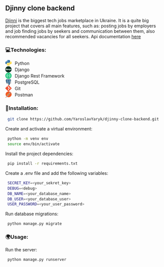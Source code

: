 ## Djinny clone backend

[Djinni](https://djinni.co) is the biggest tech jobs marketplace in Ukraine. It
is a quite big project that covers all main features, such
as:
posting jobs by employers and job finding jobs by seekers and communication between them, also recommended
vacancies for all seekers. Api documentation  [here](https://documenter.getpostman.com/view/18407169/2s93Jru4Ln)

### 💻Technologies:

<div style="display:flex; align-items: center; gap:10px">
    <img height="20" width="20" src="./images/python-logo.png"></img> Python
</div>
<div style="display:flex; align-items: center; gap:10px">
    <img height="20" style="border-radius: 50%" width="20" src="./images/django.png"></img> Django
</div>
<div style="display:flex; align-items: center; gap:10px">
    <img height="20" width="20" src="./images/api.png"></img> Django Rest Framework
</div><div style="display:flex; align-items: center; gap:10px">
    <img height="20" width="20" src="./images/postgresql.png"></img> PostgreSQL
</div><div style="display:flex; align-items: center; gap:10px">
    <img height="20" style="border-radius: 50%" width="20" src="./images/git.png"></img> Git
</div></div><div style="display:flex; align-items: center; gap:10px">
    <img height="20" width="20" src="./images/postman.248x256.png"></img> Postman
</div>

### 🧷Installation:

 ```bash
  git clone https://github.com/YaroslavYaryk/djinny-clone-backend.git
```

Create and activate a virtual environment:

 ```bash
  python -m venv env
  source env/bin/activate
```

Install the project dependencies:

 ```bash
  pip install -r requirements.txt
```

Create a .env file and add the following variables:

 ```bash
  SECRET_KEY=<your_sekret_key>
  DEBUG=<debug>
  DB_NAME=<your_database_name>
  DB_USER=<your_database_user>
  USER_PASSWORD=<your_user_password>
```

Run database migrations:

 ```bash
  python manage.py migrate
```

### 🌍Usage:

Run the server:

 ```bash
  python manage.py runserver
```
